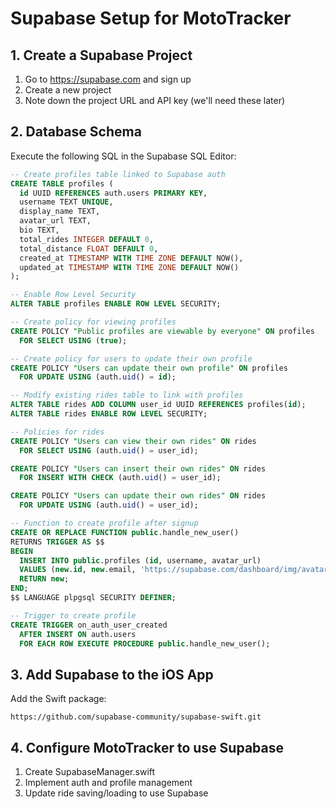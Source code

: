# Supabase Setup for MotoTracker

## 1. Create a Supabase Project
1. Go to https://supabase.com and sign up
2. Create a new project 
3. Note down the project URL and API key (we'll need these later)

## 2. Database Schema
Execute the following SQL in the Supabase SQL Editor:

```sql
-- Create profiles table linked to Supabase auth
CREATE TABLE profiles (
  id UUID REFERENCES auth.users PRIMARY KEY,
  username TEXT UNIQUE,
  display_name TEXT,
  avatar_url TEXT,
  bio TEXT,
  total_rides INTEGER DEFAULT 0,
  total_distance FLOAT DEFAULT 0,
  created_at TIMESTAMP WITH TIME ZONE DEFAULT NOW(),
  updated_at TIMESTAMP WITH TIME ZONE DEFAULT NOW()
);

-- Enable Row Level Security
ALTER TABLE profiles ENABLE ROW LEVEL SECURITY;

-- Create policy for viewing profiles
CREATE POLICY "Public profiles are viewable by everyone" ON profiles
  FOR SELECT USING (true);

-- Create policy for users to update their own profile
CREATE POLICY "Users can update their own profile" ON profiles
  FOR UPDATE USING (auth.uid() = id);

-- Modify existing rides table to link with profiles
ALTER TABLE rides ADD COLUMN user_id UUID REFERENCES profiles(id);
ALTER TABLE rides ENABLE ROW LEVEL SECURITY;

-- Policies for rides
CREATE POLICY "Users can view their own rides" ON rides
  FOR SELECT USING (auth.uid() = user_id);

CREATE POLICY "Users can insert their own rides" ON rides
  FOR INSERT WITH CHECK (auth.uid() = user_id);

CREATE POLICY "Users can update their own rides" ON rides
  FOR UPDATE USING (auth.uid() = user_id);

-- Function to create profile after signup
CREATE OR REPLACE FUNCTION public.handle_new_user()
RETURNS TRIGGER AS $$
BEGIN
  INSERT INTO public.profiles (id, username, avatar_url)
  VALUES (new.id, new.email, 'https://supabase.com/dashboard/img/avatars/avatar.png');
  RETURN new;
END;
$$ LANGUAGE plpgsql SECURITY DEFINER;

-- Trigger to create profile
CREATE TRIGGER on_auth_user_created
  AFTER INSERT ON auth.users
  FOR EACH ROW EXECUTE PROCEDURE public.handle_new_user();
```

## 3. Add Supabase to the iOS App
Add the Swift package:
```
https://github.com/supabase-community/supabase-swift.git
```

## 4. Configure MotoTracker to use Supabase
1. Create SupabaseManager.swift
2. Implement auth and profile management
3. Update ride saving/loading to use Supabase
